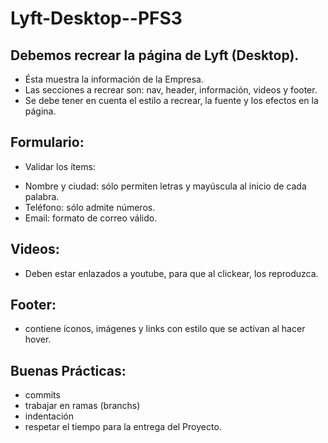 # Lyft-Desktop--PFS3
## Debemos recrear la página de Lyft (Desktop).
- Ésta muestra  la información de la Empresa.
- Las secciones a recrear son: nav, header, información, videos y footer.
- Se debe tener en cuenta el estilo a recrear, la fuente y los efectos en la página.
## Formulario:
- Validar los ítems: 
* Nombre y ciudad: sólo permiten letras y mayúscula al inicio de cada palabra.
* Teléfono: sólo admite números.
* Email: formato de correo válido.

## Videos:
- Deben estar enlazados a youtube, para que al clickear, los reproduzca.

## Footer:
- contiene íconos, imágenes y links con estilo que se activan al hacer hover.

## Buenas Prácticas:
- commits
- trabajar en ramas (branchs)
- indentación
- respetar el tiempo para la entrega del Proyecto.
